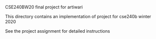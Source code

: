 CSE240BW20 final project for artiwari


This directory contains an implementation of project for cse240b winter 2020

See the project assignment for detailed instructions
